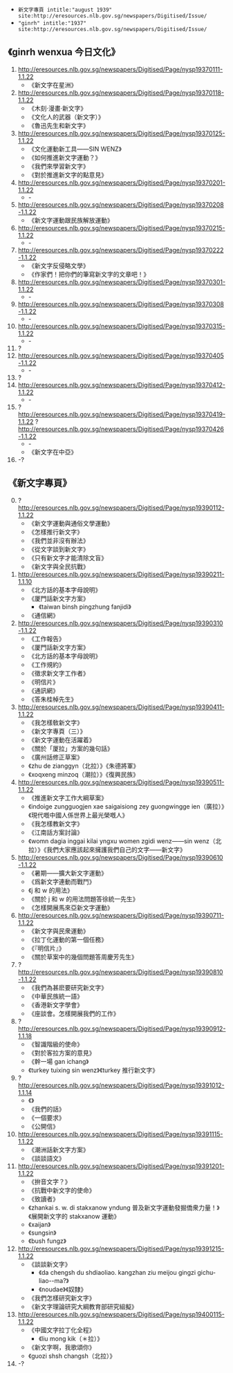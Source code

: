 * ```新文字專頁 intitle:"august 1939" site:http://eresources.nlb.gov.sg/newspapers/Digitised/Issue/```
* ```"ginrh" intitle:"1937" site:http://eresources.nlb.gov.sg/newspapers/Digitised/Issue/```

## 《ginrh wenxua 今日文化》
1. http://eresources.nlb.gov.sg/newspapers/Digitised/Page/nysp19370111-1.1.22
   * 《新文字在星洲》
2. http://eresources.nlb.gov.sg/newspapers/Digitised/Page/nysp19370118-1.1.22
   * 《木刻·漫畫·新文字》
   * 《文化人的武器（新文字）》
   * 《魯迅先生和新文字》
3. http://eresources.nlb.gov.sg/newspapers/Digitised/Page/nysp19370125-1.1.22
   * 《文化運動新工具——SIN WENZ》
   * 《如何推進新文字運動？》
   * 《我們來學習新文字》
   * 《對於推進新文字的點意見》
4. http://eresources.nlb.gov.sg/newspapers/Digitised/Page/nysp19370201-1.1.22
   * \-
5. http://eresources.nlb.gov.sg/newspapers/Digitised/Page/nysp19370208-1.1.22
   * 《新文字運動跟民族解放運動》
6. http://eresources.nlb.gov.sg/newspapers/Digitised/Page/nysp19370215-1.1.22
   * \-
7. http://eresources.nlb.gov.sg/newspapers/Digitised/Page/nysp19370222-1.1.22
   * 《新文字反侵略文學》
   * 《作家們！把你們的筆寫新文字的文章吧！》
8. http://eresources.nlb.gov.sg/newspapers/Digitised/Page/nysp19370301-1.1.22
   * \-
9. http://eresources.nlb.gov.sg/newspapers/Digitised/Page/nysp19370308-1.1.22
   * \-
10. http://eresources.nlb.gov.sg/newspapers/Digitised/Page/nysp19370315-1.1.22
    * \-
11. ?
12. http://eresources.nlb.gov.sg/newspapers/Digitised/Page/nysp19370405-1.1.22
    * \-
13. ?
14. http://eresources.nlb.gov.sg/newspapers/Digitised/Page/nysp19370412-1.1.22
    * \-
15. ? http://eresources.nlb.gov.sg/newspapers/Digitised/Page/nysp19370419-1.1.22 ? http://eresources.nlb.gov.sg/newspapers/Digitised/Page/nysp19370426-1.1.22
    * \-
    * 《新文字在中亞》
16. -?

## 《新文字專頁》
0. ? http://eresources.nlb.gov.sg/newspapers/Digitised/Page/nysp19390112-1.1.22
   * 《新文字運動與通俗文學運動》
   * 《怎樣推行新文字》
   * 《我們並非沒有辦法》
   * 《從文字談到新文字》
   * 《只有新文字才能清除文盲》
   * 《新文字與全民抗戰》
1. http://eresources.nlb.gov.sg/newspapers/Digitised/Page/nysp19390211-1.1.10
   * 《北方話的基本字母說明》
   * 《厦門話新文字方案》
     * 《taiwan binsh pingzhung fanjidi》
   * 《通信網》
2. http://eresources.nlb.gov.sg/newspapers/Digitised/Page/nysp19390310-1.1.22
   * 《工作報告》
   * 《厦門話新文字方案》
   * 《北方話的基本字母說明》
   * 《工作規約》
   * 《徵求新文字工作者》
   * 《明信片》
   * 《通訊網》
   * 《答朱桂棹先生》
3. http://eresources.nlb.gov.sg/newspapers/Digitised/Page/nysp19390411-1.1.22
   * 《我怎樣敎新文字》
   * 《新文字專頁（三）》
   * 《新文字運動在活躍着》
   * 《關於「厦拉」方案的幾句話》
   * 《廣州話修正草案》
   * 《zhu de zianggyn（北拉）》《朱德將軍》
   * 《xoqxeng minzoq（潮拉）》《復興民族》
4. http://eresources.nlb.gov.sg/newspapers/Digitised/Page/nysp19390511-1.1.22
   * 《推進新文字工作大綱草案》
   * 《indoige zungguogjen xae saigaisiong zey guongwingge ien（廣拉）》《現代嘅中國人係世界上最光榮嘅人》
   * 《我怎樣教新文字》
   * 《江南話方案討論》
   * 《womn dagia inggai kilai yngxu women zgidi wenz——sin wenz（北拉）》《我們大家應該起來擁護我們自己的文字——新文字》
5. http://eresources.nlb.gov.sg/newspapers/Digitised/Page/nysp19390610-1.1.22
   * 《暑期——擴大新文字運動》
   * 《爲新文字連動而戰鬥》
   * 《j 和 w 的用法》
   * 《關於 j 和 w 的用法問題答徐統一先生》
   * 《怎樣開展馬來亞新文字運動》
6. http://eresources.nlb.gov.sg/newspapers/Digitised/Page/nysp19390711-1.1.22
   * 《新文字與民衆運動》
   * 《拉丁化運動的第一個任務》
   * 《『明信片』》
   * 《關於草案中的幾個問題答周慶芳先生》
7. ? http://eresources.nlb.gov.sg/newspapers/Digitised/Page/nysp19390810-1.1.22
   * 《我們為甚麽要研究新文字》
   * 《中華民族統一語》
   * 《香港新文字學會》
   * 《座談會。怎樣開展我們的工作》
8. ? http://eresources.nlb.gov.sg/newspapers/Digitised/Page/nysp19390912-1.1.18
   * 《智識階級的使命》
   * 《對於客拉方案的意見》
   * 《幹一場 gan ichang》
   * 《turkey tuixing sin wenz》《turkey 推行新文字》
9. ? http://eresources.nlb.gov.sg/newspapers/Digitised/Page/nysp19391012-1.1.14
   * 《》
   * 《我們的話》
   * 《一個要求》
   * 《公開信》
10. http://eresources.nlb.gov.sg/newspapers/Digitised/Page/nysp19391115-1.1.22
    * 《潮洲話新文字方案》
    * 《談談語文》
11. http://eresources.nlb.gov.sg/newspapers/Digitised/Page/nysp19391201-1.1.22
    * 《拚音文字？》
    * 《抗戰中新文字的使命》
    * 《致讀者》
    * 《zhankai s. w. di stakxanow yndung 普及新文字運動發掘僑衆力量！》《展開新文字的 stakxanow 運動》
    * 《xaijan》
    * 《sungsin》
    * 《bush fungz》
12. http://eresources.nlb.gov.sg/newspapers/Digitised/Page/nysp19391215-1.1.22
    * 《談談新文字》
      * 《da chengsh du shdiaoliao. kangzhan ziu meijou gingzi gichu-liao--ma?》
      * 《noudae》《奴隸》
    * 《我們怎樣研究新文字》
    * 《新文字理論研究大綱教育部研究組擬》
13. http://eresources.nlb.gov.sg/newspapers/Digitised/Page/nysp19400115-1.1.22
    * 《中國文字拉丁化全程》
      * 《liu mong kik（＊拉）》
    * 《新文字啊，我歌頌你》
    * 《guozi shsh changsh（北拉）》
14. -?
